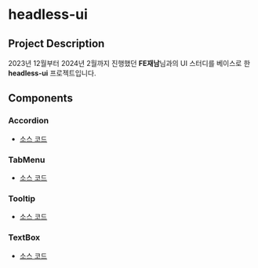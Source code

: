 # headless-ui

## Project Description

2023년 12월부터 2024년 2월까지 진행했던 **FE재남**님과의 UI 스터디를 베이스로 한 **headless-ui** 프로젝트입니다.

## Components

### Accordion

- [소스 코드](https://github.com/shinwonse/headless-ui/tree/main/src/components/accordion)

### TabMenu

- [소스 코드](https://github.com/shinwonse/headless-ui/tree/main/src/components/tab-menu)

### Tooltip

- [소스 코드](https://github.com/shinwonse/headless-ui/tree/main/src/components/tooltip)

### TextBox

- [소스 코드](https://github.com/shinwonse/headless-ui/tree/main/src/components/text-box)
